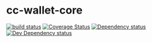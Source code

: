 # cc-wallet-core

[![build status](https://img.shields.io/travis/chromaway/cc-wallet-core.svg?branch=master&style=flat-square)](http://travis-ci.org/chromaway/cc-wallet-core)
[![Coverage Status](https://img.shields.io/coveralls/chromaway/cc-wallet-core.svg?style=flat-square)](https://coveralls.io/r/chromaway/cc-wallet-core)
[![Dependency status](https://img.shields.io/david/chromaway/cc-wallet-core.svg?style=flat-square)](https://david-dm.org/chromaway/cc-wallet-core#info=dependencies)
[![Dev Dependency status](https://img.shields.io/david/chromaway/cc-wallet-core.svg?style=flat-square)](https://david-dm.org/chromaway/cc-wallet-core#info=devDependencies)
